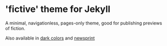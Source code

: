 ---
---
# 'fictive' theme for Jekyll

A minimal, navigationless, pages-only theme, good for publishing previews of fiction.

Also available in [dark colors](dark.md) and [newsprint](newsprint.md)
